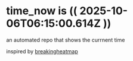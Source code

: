 # time_now is (( 2025-10-06T06:15:00.614Z ))

an automated repo that shows the currnent time

inspired by [breakingheatmap](https://github.com/breakingheatmap/breakingheatmap)